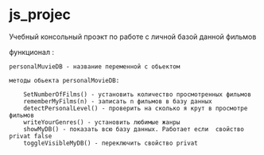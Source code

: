 # js_projec
Учебный консольный  проэкт по работе с личной базой данной фильмов 

функционал :

    personalMuvieDB - название переменной с обьектом 

    методы обьекта personalMovieDB:

        SetNumberOfFilms() - установить количество просмотренных фильмов 
        rememberMyFilms(n) - записать n фильмов в базу данных
        detectPersonalLevel() - проверить на сколько я крут в просмотре фильмов 
        writeYourGenres() - установить любимые жанры 
        showMyDB() - показать всю базу данных. Работает если  свойство privat false
        toggleVisibleMyDB() - переключить свойство privat

